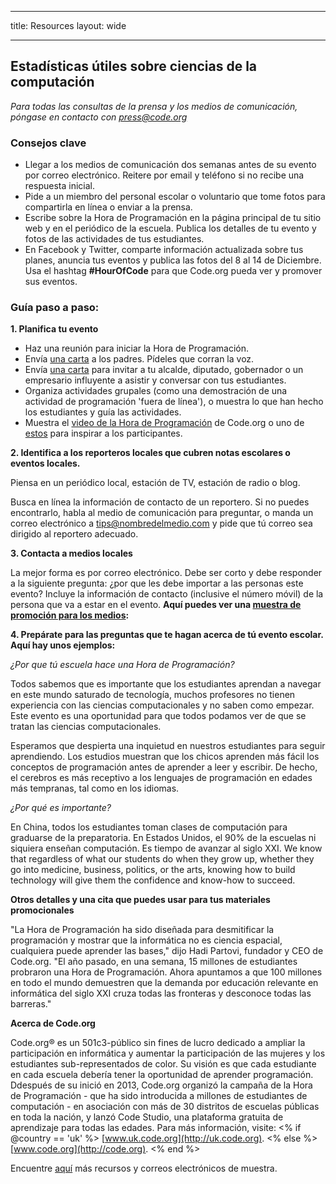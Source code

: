 * * *

title: Resources layout: wide

* * *

## Estadísticas útiles sobre ciencias de la computación

*Para todas las consultas de la prensa y los medios de comunicación, póngase en contacto con <press@code.org>*

### Consejos clave

  * Llegar a los medios de comunicación dos semanas antes de su evento por correo electrónico. Reitere por email y teléfono si no recibe una respuesta inicial.
  * Pide a un miembro del personal escolar o voluntario que tome fotos para compartirla en línea o enviar a la prensa.
  * Escribe sobre la Hora de Programación en la página principal de tu sitio web y en el periódico de la escuela. Publica los detalles de tu evento y fotos de las actividades de tus estudiantes.
  * En Facebook y Twitter, comparte información actualizada sobre tus planes, anuncia tus eventos y publica las fotos del 8 al 14 de Diciembre. Usa el hashtag **#HourOfCode** para que Code.org pueda ver y promover sus eventos.

### Guía paso a paso:

**1. Planifica tu evento**

  * Haz una reunión para iniciar la Hora de Programación.
  * Envía [una carta](<%= hoc_uri('/resources/#sample-emails') %>) a los padres. Pídeles que corran la voz.
  * Envía [una carta](<%= hoc_uri('/resources/#sample-emails') %>) para invitar a tu alcalde, diputado, gobernador o un empresario influyente a asistir y conversar con tus estudiantes.
  * Organiza actividades grupales (como una demostración de una actividad de programación 'fuera de línea'), o muestra lo que han hecho los estudiantes y guía las actividades.
  * Muestra el [video de la Hora de Programación](<%= hoc_uri('/') %>) de Code.org o uno de [estos](<%= hoc_uri('/resources#videos') %>) para inspirar a los participantes.

**2. Identifica a los reporteros locales que cubren notas escolares o eventos locales.**

Piensa en un periódico local, estación de TV, estación de radio o blog.

Busca en línea la información de contacto de un reportero. Si no puedes encontrarlo, habla al medio de comunicación para preguntar, o manda un correo electrónico a tips@nombredelmedio.com y pide que tú correo sea dirigido al reportero adecuado.

**3. Contacta a medios locales**

La mejor forma es por correo electrónico. Debe ser corto y debe responder a la siguiente pregunta: ¿por que les debe importar a las personas este evento? Incluye la información de contacto (inclusive el número móvil) de la persona que va a estar en el evento. **Aquí puedes ver una [muestra de promoción para los medios](<%= hoc_uri('/resources#sample-emails') %>):**

**4. Prepárate para las preguntas que te hagan acerca de tú evento escolar. Aquí hay unos ejemplos:**

*¿Por que tú escuela hace una Hora de Programación?*

Todos sabemos que es importante que los estudiantes aprendan a navegar en este mundo saturado de tecnología, muchos profesores no tienen experiencia con las ciencias computacionales y no saben como empezar. Este evento es una oportunidad para que todos podamos ver de que se tratan las ciencias computacionales.

Esperamos que despierta una inquietud en nuestros estudiantes para seguir aprendiendo. Los estudios muestran que los chicos aprenden más fácil los conceptos de programación antes de aprender a leer y escribir. De hecho, el cerebros es más receptivo a los lenguajes de programación en edades más tempranas, tal como en los idiomas.

*¿Por qué es importante?*

En China, todos los estudiantes toman clases de computación para graduarse de la preparatoria. En Estados Unidos, el 90% de la escuelas ni siquiera enseñan computación. Es tiempo de avanzar al siglo XXI. We know that regardless of what our students do when they grow up, whether they go into medicine, business, politics, or the arts, knowing how to build technology will give them the confidence and know-how to succeed.

**Otros detalles y una cita que puedes usar para tus materiales promocionales**

"La Hora de Programación ha sido diseñada para desmitificar la programación y mostrar que la informática no es ciencia espacial, cualquiera puede aprender las bases," dijo Hadi Partovi, fundador y CEO de Code.org. "El año pasado, en una semana, 15 millones de estudiantes probraron una Hora de Programación. Ahora apuntamos a que 100 millones en todo el mundo demuestren que la demanda por educación relevante en informática del siglo XXI cruza todas las fronteras y desconoce todas las barreras."

**Acerca de Code.org**

Code.org® es un 501c3-público sin fines de lucro dedicado a ampliar la participación en informática y aumentar la participación de las mujeres y los estudiantes sub-representados de color. Su visión es que cada estudiante en cada escuela debería tener la oportunidad de aprender programación. Ddespués de su inició en 2013, Code.org organizó la campaña de la Hora de Programación - que ha sido introducida a millones de estudiantes de computación - en asociación con más de 30 distritos de escuelas públicas en toda la nación, y lanzó Code Studio, una plataforma gratuita de aprendizaje para todas las edades. Para más información, visite: <% if @country == 'uk' %> [www.uk.code.org](http://uk.code.org). <% else %> [www.code.org](http://code.org). <% end %>

  
Encuentre [aquí](<%= hoc_uri('/resources') %>) más recursos y correos electrónicos de muestra.